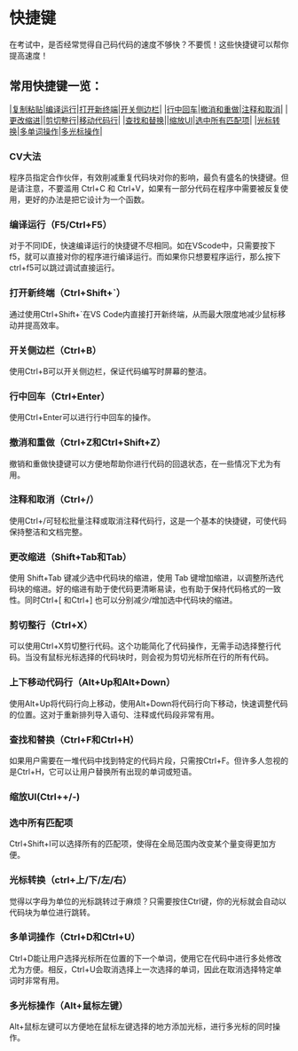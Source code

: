 # 快捷键

在考试中，是否经常觉得自己码代码的速度不够快？不要慌！这些快捷键可以帮你提高速度！

## 常用快捷键一览：
|[复制粘贴](#cv大法)|[编译运行](#编译运行f5ctrlf5)|[打开新终端](#打开新终端ctrlshift)|[开关侧边栏](#开关侧边栏ctrlb)|
|[行中回车](#行中回车ctrlenter)|[撤消和重做](#撤消和重做ctrlz和ctrlshiftz)|[注释和取消](#注释和取消ctrl)|
|[更改缩进](#更改缩进shifttab和tab)||[剪切整行](#剪切整行ctrlx)|[移动代码行](#上下移动代码行altup和altdown)|
|[查找和替换](#查找和替换ctrlf和ctrlh)||[缩放UI](#缩放uictrl-)|[选中所有匹配项](#选中所有匹配项)|
|[光标转换](#光标转换ctrl上下左右)|[多单词操作](#多单词操作ctrld和ctrlu)|[多光标操作](#多光标操作alt鼠标左键)|
### CV大法
程序员指定合作伙伴，有效削减重复代码块对你的影响，最负有盛名的快捷键。但是请注意，不要滥用 Ctrl+C 和 Ctrl+V，如果有一部分代码在程序中需要被反复使用，更好的办法是把它设计为一个函数。

### 编译运行（F5/Ctrl+F5）
对于不同IDE，快速编译运行的快捷键不尽相同。如在VScode中，只需要按下f5，就可以直接对你的程序进行编译运行。而如果你只想要程序运行，那么按下 ctrl+f5可以跳过调试直接运行。

### 打开新终端（Ctrl+Shift+`）
通过使用Ctrl+Shift+`在VS Code内直接打开新终端，从而最大限度地减少鼠标移动并提高效率。

### 开关侧边栏（Ctrl+B）
使用Ctrl+B可以开关侧边栏，保证代码编写时屏幕的整洁。

### 行中回车（Ctrl+Enter）
使用Ctrl+Enter可以进行行中回车的操作。

### 撤消和重做（Ctrl+Z和Ctrl+Shift+Z）
撤销和重做快捷键可以方便地帮助你进行代码的回退状态，在一些情况下尤为有用。

### 注释和取消（Ctrl+/）
使用Ctrl+/可轻松批量注释或取消注释代码行，这是一个基本的快捷键，可使代码保持整洁和文档完整。

### 更改缩进（Shift+Tab和Tab）
使用 Shift+Tab 键减少选中代码块的缩进，使用 Tab 键增加缩进，以调整所选代码块的缩进。好的缩进有助于使代码更清晰易读，也有助于保持代码格式的一致性。同时Ctrl+[ 和Ctrl+] 也可以分别减少/增加选中代码块的缩进。

### 剪切整行（Ctrl+X）
可以使用Ctrl+X剪切整行代码。这个功能简化了代码操作，无需手动选择整行代码。当没有鼠标光标选择的代码块时，则会视为剪切光标所在行的所有代码。

### 上下移动代码行（Alt+Up和Alt+Down）
使用Alt+Up将代码行向上移动，使用Alt+Down将代码行向下移动，快速调整代码的位置。这对于重新排列导入语句、注释或代码段非常有用。

### 查找和替换（Ctrl+F和Ctrl+H）
如果用户需要在一堆代码中找到特定的代码片段，只需按Ctrl+F。但许多人忽视的是Ctrl+H，它可以让用户替换所有出现的单词或短语。

### 缩放UI(Ctrl++/-)

### 选中所有匹配项
Ctrl+Shift+l可以选择所有的匹配项，使得在全局范围内改变某个量变得更加方便。

### 光标转换（ctrl+上/下/左/右）
觉得以字母为单位的光标跳转过于麻烦？只需要按住Ctrl键，你的光标就会自动以代码块为单位进行跳转。

### 多单词操作（Ctrl+D和Ctrl+U）
Ctrl+D能让用户选择光标所在位置的下一个单词，使用它在代码中进行多处修改尤为方便。相反，Ctrl+U会取消选择上一次选择的单词，因此在取消选择特定单词时非常有用。

### 多光标操作（Alt+鼠标左键）
Alt+鼠标左键可以方便地在鼠标左键选择的地方添加光标，进行多光标的同时操作。
